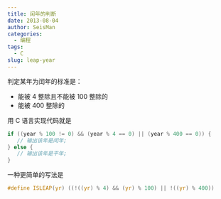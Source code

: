 ```yaml
---
title: 闰年的判断
date: 2013-08-04
author: SeisMan
categories:
  - 编程
tags:
  - C
slug: leap-year
---
```


判定某年为闰年的标准是：

-   能被 4 整除且不能被 100 整除的
-   能被 400 整除的

用 C 语言实现代码就是

``` C
if ((year % 100 != 0) && (year % 4 == 0) || (year % 400 == 0)) {
   // 输出该年是闰年;
} else {
   // 输出该年是平年;
}
```

一种更简单的写法是

``` C
#define ISLEAP(yr) ((!((yr) % 4) && (yr) % 100) || !((yr) % 400))
```

